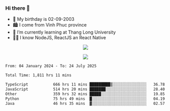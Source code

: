 ### Hi there 👋
- 🎂 My birthday is 02-09-2003
- 🏙️ I come from Vinh Phuc province
- 🌱 I’m currently learning at Thang Long University
- 🧑‍💻 I know NodeJS, ReactJS an React Native
<p align="center"><img src="https://github-readme-stats.vercel.app/api?username=tmquang0209&show_icons=true&theme=gradient"></p>
<p align="center"><img src="https://github-readme-stats.vercel.app/api/top-langs/?username=tmquang0209&hide=scss,css&langs_count=10"></p>
<!--START_SECTION:waka-->

```txt
From: 04 January 2024 - To: 24 July 2025

Total Time: 1,811 hrs 11 mins

TypeScript           666 hrs 11 mins █████████▒░░░░░░░░░░░░░░░   36.78 %
JavaScript           514 hrs 20 mins ███████░░░░░░░░░░░░░░░░░░   28.40 %
Other                359 hrs 32 mins █████░░░░░░░░░░░░░░░░░░░░   19.85 %
Python               75 hrs 49 mins  █░░░░░░░░░░░░░░░░░░░░░░░░   04.19 %
Java                 46 hrs 35 mins  ▓░░░░░░░░░░░░░░░░░░░░░░░░   02.57 %
```

<!--END_SECTION:waka-->
